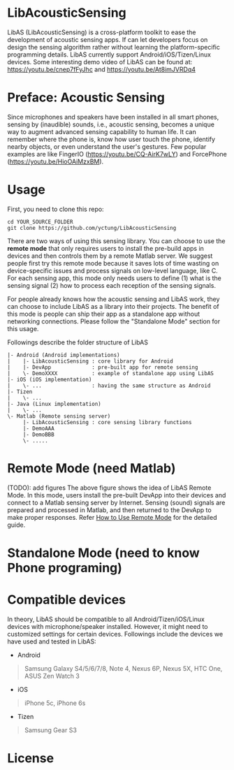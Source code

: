 # LibAcousticSensing
LibAS (LibAcousticSensing) is a cross-platform toolkit to ease the development of acoustic sensing apps. 
If can let developers focus on design the sensing algorithm rather without learning the platform-specific programming details.
LibAS currently support Android/iOS/Tizen/Linux devices.
Some interesting demo video of LibAS can be found at: https://youtu.be/cnep7fFyJhc and https://youtu.be/At8imJVRDq4

# Preface: Acoustic Sensing
Since microphones and speakers have been installed in all smart phones, 
sensing by (inaudible) sounds, i.e., acoustic sensing, becomes a unique way to augment advanced sensing capability to human life.
It can remember where the phone is, know how user touch the phone, identify nearby objects, or even understand the user's gestures.
Few popular examples are like FingerIO (https://youtu.be/CQ-AirK7wLY) and ForcePhone (https://youtu.be/HioOAiMzxBM). 

# Usage
First, you need to clone this repo:
```
cd YOUR_SOURCE_FOLDER
git clone https://github.com/yctung/LibAcousticSensing
```
There are two ways of using this sensing library. 
You can choose to use the **remote mode** that only requires users to install the pre-build apps in devices and then controls them by a remote Matlab server. 
We suggest people first try this remote mode because it saves lots of time wasting on device-specific issues and process signals on low-level language, like C. 
For each sensing app, this mode only needs users to define (1) what is the sensing signal (2) how to process each reception of the sensing signals.

For people already knows how the acoustic sensing and LibAS work, they can choose to include LibAS as a library into their projects. 
The benefit of this mode is people can ship their app as a standalone app without networking connections. Please follow the "Standalone Mode" section for this usage.

Followings describe the folder structure of LibAS
```
|- Android (Android implementations)
|    |- LibAcousticSensing : core library for Android
|    |- DevApp             : pre-built app for remote sensing
|    \- DemoXXXX           : example of standalone app using LibAS
|- iOS (iOS implementation)
|    \- ...                : having the same structure as Android
|- Tizen
|    \- ...
|- Java (Linux implementation)
|    \- ...
\- Matlab (Remote sensing server)
     |- LibAcousticSensing : core sensing library functions
     |- DemoAAA
     |- DemoBBB
     \- .....   
```

# Remote Mode (need Matlab)
(TODO): add figures
The above figure shows the idea of LibAS Remote Mode. 
In this mode, users install the pre-built DevApp into their devices and connect to a Matlab sensing server by Internet.
Sensing (sound) signals are prepared and processed in Matlab, and then returned to the DevApp to make proper responses.
Refer [How to Use Remote Mode](Matlab/CONTRIBUTING.md) for the detailed guide.

# Standalone Mode (need to know Phone programing)

# Compatible devices
In theory, LibAS should be compatible to all Android/Tizen/iOS/Linux devices with microphone/speaker installed.
However, it might need to customized settings for certain devices. 
Followings include the devices we have used and tested in LibAS:
- Android
> Samsung Galaxy S4/5/6/7/8, Note 4, Nexus 6P, Nexus 5X, HTC One, ASUS Zen Watch 3
- iOS
> iPhone 5c, iPhone 6s
- Tizen
> Samsung Gear S3


# License


